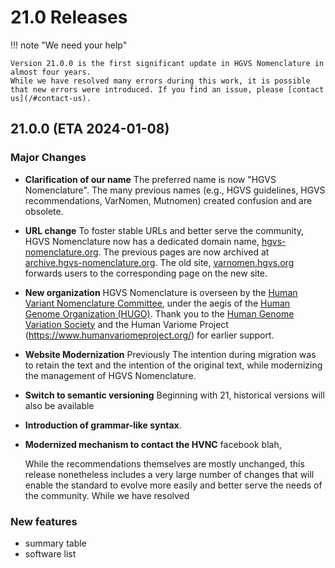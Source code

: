 # 21.0 Releases

!!! note "We need your help"

    Version 21.0.0 is the first significant update in HGVS Nomenclature in almost four years.
    While we have resolved many errors during this work, it is possible that new errors were introduced. If you find an issue, please [contact us](/#contact-us).

## 21.0.0 (ETA 2024-01-08)

### Major Changes

- **Clarification of our name** The preferred name is now "HGVS Nomenclature". The many previous names (e.g., HGVS guidelines, HGVS recommendations, VarNomen, Mutnomen) created confusion and are obsolete.
- **URL change** To foster stable URLs and better serve the community, HGVS Nomenclature now has a dedicated domain name, [hgvs-nomenclature.org](hgvs-nomenclature.org). The previous pages are now archived at [archive.hgvs-nomenclature.org](https://archive.hgvs-nomenclature.org/). The old site, [varnomen.hgvs.org](https://varnomen.hgvs.org/) forwards users to the corresponding page on the new site.
- **New organization** HGVS Nomenclature is overseen by the [Human Variant Nomenclature Committee](/hvnc/), under the aegis of the [Human Genome Organization (HUGO)](https://www.hugo-international.org/). Thank you to the [Human Genome Variation Society](https://hgvs.org/) and the Human Variome Project (https://www.humanvariomeproject.org/) for earlier support.
- **Website Modernization** Previously The intention during migration was to retain the text and the intention of the original text, while modernizing the management of HGVS Nomenclature.
- **Switch to semantic versioning** Beginning with 21, historical versions will also be available
- **Introduction of grammar-like syntax**.
- **Modernized mechanism to contact the HVNC** facebook blah,

    While the recommendations themselves are mostly unchanged, this release nonetheless includes a very large number of changes that will enable the standard to evolve more easily and better serve the needs of the community.
    While we have resolved

### New features

- summary table
- software list
